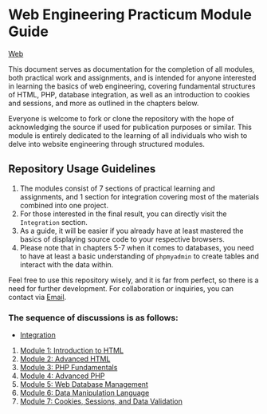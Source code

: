 # Web Engineering Practicum Module Guide

[Web](img/ai.jpeg)

This document serves as documentation for the completion of all modules, both practical work and assignments, and is intended for anyone interested in learning the basics of web engineering, covering fundamental structures of HTML, PHP, database integration, as well as an introduction to cookies and sessions, and more as outlined in the chapters below.

Everyone is welcome to fork or clone the repository with the hope of acknowledging the source if used for publication purposes or similar. This module is entirely dedicated to the learning of all individuals who wish to delve into website engineering through structured modules.

## Repository Usage Guidelines

1. The modules consist of 7 sections of practical learning and assignments, and 1 section for integration covering most of the materials combined into one project.
2. For those interested in the final result, you can directly visit the `Integration` section.
3. As a guide, it will be easier if you already have at least mastered the basics of displaying source code to your respective browsers.
4. Please note that in chapters 5-7 when it comes to databases, you need to have at least a basic understanding of `phpmyadmin` to create tables and interact with the data within.

Feel free to use this repository wisely, and it is far from perfect, so there is a need for further development. For collaboration or inquiries, you can contact via [Email](mailto:trustedintelegree@gmail.com).

### The sequence of discussions is as follows:

*  [Integration](readme/rdm_intg.md)
1. [Module 1: Introduction to HTML](readme/rdm_module1.md)
2. [Module 2: Advanced HTML](readme/rdm_module2.md)
3. [Module 3: PHP Fundamentals](readme/rdm_module3.md)
4. [Module 4: Advanced PHP](readme/rdm_module4.md)
5. [Module 5: Web Database Management](readme/rdm_module5.md)
6. [Module 6: Data Manipulation Language](readme/rdm_module6.md)
7. [Module 7: Cookies, Sessions, and Data Validation](readme/rdm_module7.md)